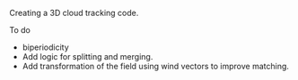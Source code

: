 Creating a 3D cloud tracking code.

To do
- biperiodicity
- Add logic for splitting and merging. 
- Add transformation of the field using wind vectors to improve matching.
